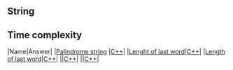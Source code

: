 ## String

## Time complexity
|Name|Answer|
|[Palindrome string](https://www.interviewbit.com/problems/palindrome-string/) |[C++](palindrome-string.cpp)|
|[Lenght of last word](https://www.interviewbit.com/problems/length-of-last-word/)|[C++](length-of-last-word.cpp)|
|[Length of last word](https://www.interviewbit.com/problems/length-of-last-word/)|[C++](length-last-word.cpp)|
|[]()|[C++]()|
|[]()|[C++]()|